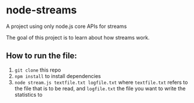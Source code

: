 # node-streams
A project using only node.js core APIs for streams

The goal of this project is to learn about how streams work.

## How to run the file:
1. `git clone` this repo
2. `npm install` to install dependencies
3. `node stream.js textfile.txt logfile.txt` where `textfile.txt` refers to the file that is to be read, and `logfile.txt` the file you want to write the statistics to
